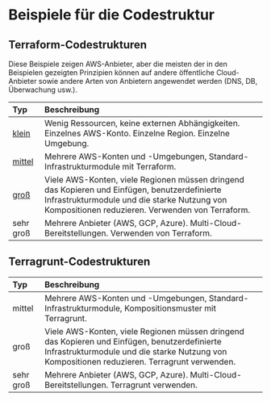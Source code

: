 # Beispiele für die Codestruktur

## Terraform-Codestrukturen


Diese Beispiele zeigen AWS-Anbieter, aber die meisten der in den Beispielen gezeigten Prinzipien können auf andere öffentliche Cloud-Anbieter sowie andere Arten von Anbietern angewendet werden \(DNS, DB, Überwachung usw.\).


| Typ | Beschreibung |
| :--- | :--- |
| [klein](terraform/kleine-infrastruktur.md) | Wenig Ressourcen, keine externen Abhängigkeiten. Einzelnes AWS-Konto. Einzelne Region. Einzelne Umgebung. |
| [mittel](terraform/mittlere-infrastruktur.md) | Mehrere AWS-Konten und -Umgebungen, Standard-Infrastrukturmodule mit Terraform. |
| [groß](terraform/grosse-infrastruktur.md) | Viele AWS-Konten, viele Regionen müssen dringend das Kopieren und Einfügen, benutzerdefinierte Infrastrukturmodule und die starke Nutzung von Kompositionen reduzieren. Verwenden von Terraform. |
| sehr groß | Mehrere Anbieter \(AWS, GCP, Azure\). Multi-Cloud-Bereitstellungen. Verwenden von Terraform. |

## Terragrunt-Codestrukturen

| Typ | Beschreibung |
| :--- | :--- |
| mittel | Mehrere AWS-Konten und -Umgebungen, Standard-Infrastrukturmodule, Kompositionsmuster mit Terragrunt. |
| groß | Viele AWS-Konten, viele Regionen müssen dringend das Kopieren und Einfügen, benutzerdefinierte Infrastrukturmodule und die starke Nutzung von Kompositionen reduzieren. Terragrunt verwenden. |
| sehr groß | Mehrere Anbieter \(AWS, GCP, Azure\). Multi-Cloud-Bereitstellungen. Terragrunt verwenden. |

